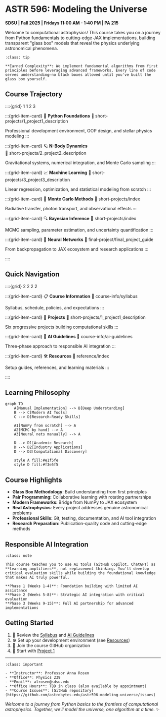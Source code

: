 # ASTR 596: Modeling the Universe

**SDSU | Fall 2025 | Fridays 11:00 AM - 1:40 PM | PA 215**

Welcome to computational astrophysics! This course takes you on a journey from Python fundamentals to cutting-edge JAX implementations, building transparent "glass box" models that reveal the physics underlying astronomical phenomena.

```{admonition} Course Philosophy: "Glass Box" Modeling
:class: tip

**Earned Complexity**: We implement fundamental algorithms from first principles before leveraging advanced frameworks. Every line of code serves understanding—no black boxes allowed until you've built the glass box yourself.
```

## Course Trajectory

::::{grid} 1 1 2 3

:::{grid-item-card} 🐍 **Python Foundations**
:link: short-projects/1_project1_description

Professional development environment, OOP design, and stellar physics modeling
:::

:::{grid-item-card} 🪐 **N-Body Dynamics**  
:link: short-projects/2_project2_description

Gravitational systems, numerical integration, and Monte Carlo sampling
:::

:::{grid-item-card} 📈 **Machine Learning**
:link: short-projects/3_project3_description

Linear regression, optimization, and statistical modeling from scratch
:::

:::{grid-item-card} 🎲 **Monte Carlo Methods**
:link: short-projects/index

Radiative transfer, photon transport, and observational effects
:::

:::{grid-item-card} 🔍 **Bayesian Inference**
:link: short-projects/index

MCMC sampling, parameter estimation, and uncertainty quantification
:::

:::{grid-item-card} 🧠 **Neural Networks**
:link: final-project/final_project_guide

From backpropagation to JAX ecosystem and research applications
:::

::::

## Quick Navigation

::::{grid} 2 2 2 2

:::{grid-item-card} 📋 **Course Information**
:link: course-info/syllabus

Syllabus, schedule, policies, and expectations
:::

:::{grid-item-card} 🎯 **Projects**
:link: short-projects/1_project1_description

Six progressive projects building computational skills
:::

:::{grid-item-card} 🤖 **AI Guidelines**
:link: course-info/ai-guidelines

Three-phase approach to responsible AI integration
:::

:::{grid-item-card} 🛠️ **Resources**
:link: reference/index

Setup guides, references, and learning materials
:::

::::

## Learning Philosophy

```{mermaid}
graph TD
    A[Manual Implementation] --> B[Deep Understanding]
    B --> C[Modern AI Tools]
    C --> D[Research-Ready Skills]
    
    A1[NumPy from scratch] --> A
    A2[MCMC by hand] --> A
    A3[Neural nets manually] --> A
    
    D --> D1[Academic Research]
    D --> D2[Industry Applications]
    D --> D3[Computational Discovery]
    
    style A fill:#e1f5fe
    style D fill:#f3e5f5
```

## Course Highlights

- **Glass Box Methodology**: Build understanding from first principles
- **Pair Programming**: Collaborative learning with rotating partnerships  
- **Modern Frameworks**: Bridge from NumPy to JAX ecosystem
- **Real Astrophysics**: Every project addresses genuine astronomical problems
- **Professional Skills**: Git, testing, documentation, and AI tool integration
- **Research Preparation**: Publication-quality code and cutting-edge methods

## Responsible AI Integration

```{admonition} AI as a Learning Partner
:class: note

This course teaches you to use AI tools (GitHub Copilot, ChatGPT) as **learning amplifiers**, not replacement thinking. You'll develop critical evaluation skills while building the foundational knowledge that makes AI truly powerful.

**Phase 1 (Weeks 1-4)**: Foundation building with limited AI assistance  
**Phase 2 (Weeks 5-8)**: Strategic AI integration with critical evaluation  
**Phase 3 (Weeks 9-15)**: Full AI partnership for advanced implementations
```

## Getting Started

1. 📖 Review the [Syllabus](course-info/syllabus) and [AI Guidelines](course-info/ai-guidelines)
2. ⚙️ Set up your development environment (see [Resources](reference/index))
3. 👥 Join the course GitHub organization
4. 🚀 Start with [Project 1](short-projects/1_project1_description)

---

```{admonition} Questions or Issues?
:class: important

- **Instructor**: Professor Anna Rosen
- **Office**: Physics 239
- **Email**: alrosen@sdsu.edu
- **Office Hours**: TBD in class (also available by appointment)
- **Course Issues**: [GitHub repository](https://github.com/astrobytes-edu/astr596-modeling-universe/issues)
```

*Welcome to a journey from Python basics to the frontiers of computational astrophysics. Together, we'll model the universe, one algorithm at a time.* ✨
